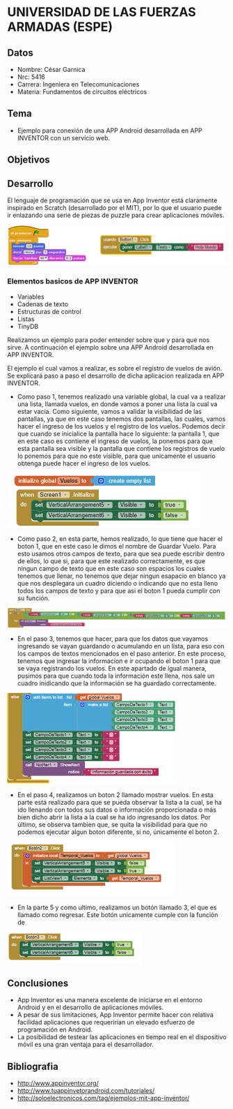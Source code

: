 UNIVERSIDAD DE LAS FUERZAS ARMADAS (ESPE)
========================

## Datos 

- Nombre: César Garnica
- Nrc: 5416
- Carrera: Ingeniera en Telecomunicaciones 
- Materia: Fundamentos de circuitos eléctricos 

## Tema 
 - Ejemplo para conexión de una APP Android desarrollada en APP INVENTOR con un servicio web.

## Objetivos


## Desarrollo 
 
El lenguaje de programación que se usa en App Inventor está claramente inspirado en Scratch (desarrollado por el MIT), 
por lo que el usuario puede ir enlazando una serie de piezas de puzzle para crear aplicaciones móviles.

![](https://github.com/cagarnica/ImagenesProyec/blob/main/Img%201.PNG)

### Elementos basicos de APP INVENTOR 
- Variables
- Cadenas de texto
- Estructuras de control
- Listas
- TinyDB

Realizamos un ejemplo para poder entender sobre que y para que nos sirve. A continuación el ejemplo sobre una
APP Android desarrollada en APP INVENTOR.

El ejemplo el cual vamos a realizar, es sobre el registro de vuelos de avión. Se explicará paso a paso el desarrollo 
de dicha aplicacion realizada en APP INVENTOR.

- Como paso 1, tenemos realizado una variable global, la cual va a realizar una lista, llamada vuelos, en donde vamos a poner una 
lista la cual va estar vacía. Como siguiente, vamos a validar la visibilidad de las pantallas, ya que en este caso tenemos dos pantallas,
las cuales, vamos hacer el ingreso de los vuelos y el registro de los vuelos. Podemos decir que cuando se inicialice la pantalla hace lo siguiente:
la pantalla 1, que en este caso es contiene el ingreso de vuelos, la ponemos para que esta pantalla sea visible y la pantalla que contiene los 
registros de vuelo lo ponemos para que no este visible, para que unicamente el usuario obtenga puede hacer el ingreso de los vuelos.

![](https://github.com/cagarnica/ImagenesProyec/blob/main/Parte1.PNG)

- Como paso 2, en esta parte, hemos realizado, lo que tiene que hacer el boton 1, que en este caso le dimos el nombre de Guardar Vuelo. Para esto
usamos otros campos de texto, para que sea puede escribir dentro de ellos, lo que si, para que este realizado correctamente, es que ningun campo de texto que en este caso 
son  espacios los cuales tenemos que llenar, no tenemos que dejar ningun esapacio en blanco ya que nos desplegara un cuadro diciendo o indicando que no esta
lleno todos los campos de texto y  para que  asi el boton 1 pueda cumplir con su función.

![](https://github.com/cagarnica/ImagenesProyec/blob/main/Parte2.PNG)

- En el paso 3, tenemos que hacer,  para que los datos que vayamos ingresando se vayan guardando o acumulando en un lista, para eso con los campos de textos
 mencionados en el paso anterior. En este proceso, tenemos que ingresar la informacion e ir ocupando el boton 1 para que se vaya registrando los vuelos. En este apartado
 de igual manera, pusimos para que cuando toda la información este llena, nos sale un cuadro inidicando que la información se ha guardado correctamente.
 
 ![](https://github.com/cagarnica/ImagenesProyec/blob/main/Parte3.PNG)
 
 - En el paso 4, realizamos un boton 2 llamado mostrar vuelos. En esta parte está realizado para que se pueda observar la lista a la cual, se ha ido llenando con todos
 sus datos o información proporcionada o más bien dicho abrir la lista a la cual se ha ido ingresando los datos. Por último, se observa tambien que, se quita la visibilidad
 para que no podemos ejecutar algun boton diferente, si no, únicamente el boton 2.
 
 ![](https://github.com/cagarnica/ImagenesProyec/blob/main/Parte4.PNG)
 
 - En la parte 5 y como ultimo, realizamos un botón llamado 3, el que es llamado como regresar. Este botón unicamente cumple con la función de 
 
 ![](https://github.com/cagarnica/ImagenesProyec/blob/main/Parte5.PNG)






## Conclusiones

- App  Inventor  es  una  manera  excelente  de  iniciarse  en  el entorno Android y en el desarrollo de aplicaciones móviles.
- A pesar de sus limitaciones, App Inventor permite hacer con relativa  facilidad  aplicaciones  que  requerirían  un  elevado 
esfuerzo de programación en Android.
- La posibilidad de testear las aplicaciones en tiempo real en el dispositivo móvil es una gran ventaja para el desarrollador. 

## Bibliografia 

- http://www.appinventor.org/
- http://www.tuappinvetorandroid.com/tutoriales/
- http://soloelectronicos.com/tag/ejemplos-mit-app-inventor/

